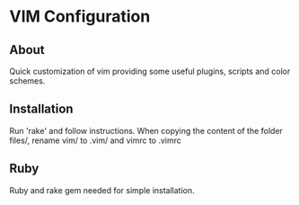 VIM Configuration
=================
About
-----
Quick customization of vim providing some useful plugins, scripts and color schemes.

Installation
------------
Run 'rake' and follow instructions.
When copying the content of the folder files/, rename vim/ to .vim/ and vimrc to .vimrc

Ruby
----
Ruby and rake gem needed for simple installation.



